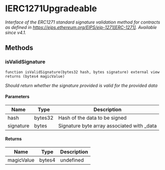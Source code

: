 # IERC1271Upgradeable







*Interface of the ERC1271 standard signature validation method for contracts as defined in https://eips.ethereum.org/EIPS/eip-1271[ERC-1271]. _Available since v4.1._*

## Methods

### isValidSignature

```solidity
function isValidSignature(bytes32 hash, bytes signature) external view returns (bytes4 magicValue)
```



*Should return whether the signature provided is valid for the provided data*

#### Parameters

| Name | Type | Description |
|---|---|---|
| hash | bytes32 | Hash of the data to be signed |
| signature | bytes | Signature byte array associated with _data |

#### Returns

| Name | Type | Description |
|---|---|---|
| magicValue | bytes4 | undefined |




